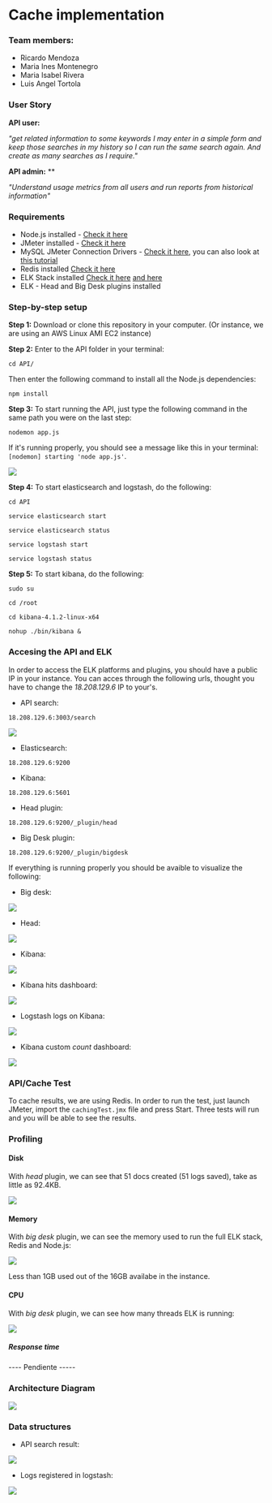 # Cache implementation
### Team members:
 * Ricardo Mendoza
 * Maria Ines Montenegro
 * Maria Isabel Rivera
 * Luis Angel Tortola

### User Story

**API user:**   

*"get related information to some keywords I may enter in a simple form and keep those searches in my history so I can run the same search again. And create as many searches as I require."*

**API admin:** **

*"Understand usage metrics from all users and run reports from historical information"*

### Requirements

* Node.js installed - [Check it here](https://nodejs.org/en/)
* JMeter installed - [Check it here](https://jmeter.apache.org/)
* MySQL JMeter Connection Drivers - [Check it here](https://dev.mysql.com/downloads/connector/j/), you can also look at [this tutorial](https://www.3pillarglobal.com/insights/integrating-jmeter-and-mysql-into-your-database)
* Redis installed [Check it here](https://www.sitepoint.com/using-redis-node-js/)
* ELK Stack installed [Check it here](https://www.youtube.com/watch?v=ge8uHdmtb1M&list=PL5zjQdAWZiUyxxHI72D_O5i77jlJrxKZr&index=1) [and here](https://github.com/andrewpuch/elasticsearch-logstash-kibana-tutorial)
* ELK - Head and Big Desk plugins installed

### Step-by-step setup

**Step 1:**
Download or clone this repository in your computer. (Or instance, we are using an AWS Linux AMI EC2 instance)


**Step 2:**
Enter to the API folder in your terminal:

```
cd API/
```
Then enter the following command to install all the Node.js dependencies:

```
npm install
```


**Step 3:**
To start running the API, just type the following command in the same path you were on the last step:

```
nodemon app.js
```

If it's running properly, you should see a message like this in your terminal: `[nodemon] starting 'node app.js'`.

![](imgs/api_running.png)

**Step 4:**
To start elasticsearch and logstash, do the following:

```
cd API
```
```
service elasticsearch start
```
```
service elasticsearch status
```
```
service logstash start
```
```
service logstash status
```

**Step 5:**
To start kibana, do the following:

```
sudo su 
```
```
cd /root
```
```
cd kibana-4.1.2-linux-x64
```
```
nohup ./bin/kibana &
```

### Accesing the API and ELK

In order to access the ELK platforms and plugins, you should have a public IP in your instance. You can acces through the following urls, thought you have to change the *18.208.129.6* IP to your's.

* API search:

```
18.208.129.6:3003/search
```

![](imgs/api_search.png)

* Elasticsearch:

```
18.208.129.6:9200
```

* Kibana:

```
18.208.129.6:5601
```

* Head plugin:

```
18.208.129.6:9200/_plugin/head
```

* Big Desk plugin:

```
18.208.129.6:9200/_plugin/bigdesk
```

If everything is running properly you should be avaible to visualize the following:

* Big desk:

![](imgs/bigdesk.png)

* Head:

![](imgs/head_browse.png)

* Kibana:

![](imgs/kibana.png)

* Kibana hits dashboard:

![](imgs/hits.png)

* Logstash logs on Kibana:

![](imgs/logs.png)

* Kibana custom *count* dashboard:

![](imgs/dashboard.png)


### API/Cache Test

To cache results, we are using Redis. In order to run the test, just launch JMeter, import the `cachingTest.jmx` file and press Start. Three tests will run and you will be able to see the results.

### Profiling

#### Disk 

With *head* plugin, we can see that 51 docs created (51 logs saved), take as little as  92.4KB.

![](imgs/head.png)

#### Memory 

With *big desk* plugin, we can see the memory used to run the full ELK stack, Redis and Node.js:

![](imgs/memory.png)


Less than 1GB used out of the 16GB availabe in the instance.

#### CPU

With *big desk* plugin, we can see how many threads ELK is running:

![](imgs/cpu_threads.png)

##### Response time

---- Pendiente -----

### Architecture Diagram

![](imgs/diagram2.jpeg)

### Data structures

* API search result:

![](imgs/api_search.png)

* Logs registered in logstash:

![](imgs/log_result.png)
